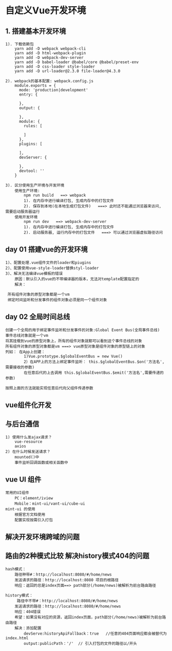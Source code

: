# 自定义Vue开发环境
## 1. 搭建基本开发环境
    1). 下载依赖包
        yarn add -D webpack webpack-cli
        yarn add -D html-webpack-plugin
        yarn add -D webpack-dev-server
        yarn add -D babel-loader @babel/core @babel/preset-env
        yarn add -D css-loader style-loader
        yarn add -D url-loader@2.3.0 file-loader@4.3.0
    
    2). webpack的基本配置: webpack.config.js
        module.exports = {
          mode: 'production|development'
          entry: {

          },
          output: {

          },
          module: {
            rules: [

            ]
          },
          plugins: [

          ],
          devServer: {

          },
          devtool: ''
        }

    3). 区分使用生产环境与开发环境
        使用生产环境:
            npm run build   ==> webpack
            1). 在内存中进行编译打包, 生成内存中的打包文件
            2). 保存到本地(在本地生成打包文件)   ===> 此时还不能通过浏览器来访问, 需要启动服务器运行
        使用开发环境
            npm run dev   ==> webpack-dev-server
            1). 在内存中进行编译打包, 生成内存中的打包文件
            2). 启动服务器, 运行内存中的打包文件   ===> 可以通过浏览器虚拟路径访问



## day 01 搭建vue的开发环境
    1)、配置处理.vue组件文件的loader和piugins
    2)、配置使用vue-style-loader替换styl-loader
    3)、解决无法编译vue模板的错误
        原因：默认引入的vue的不带编译器的版本，无法对template配置指定的
        解决：

     所有组件对象的原型对象都是一个vm
     绑定时间监听和分发事件的组件对象必须是同一个组件对象  

## day 02 全局时间总线
    创建一个全局的用于绑定事件监听和分发事件的对象:Global Event Bus(全局事件总线)
    事件总线对象就是一个vm
    将其挂载到vue的原型对象上，所有的组件对象就都可以看到这个事件总线的对象
    所有组件对象的原型对象都是vm ===> vue原型对象是组件对象的原型链上的对象
    列如： 在App上创建：
            1)Vue.prototype.$globalEventBus = new Vue()
            2）在APP上的方法上绑定事件监听： this.$globalEventBus.$on('方法名',需要接收的参数)
            在任意后代的上去调用 this.$globalEventBus.$emit('方法名',需要传递的参数)

    按照上面的方法就能实现任意后代向父组件传递参数
## vue组件化开发

## 与后台通信
    1) 使用什么发ajax请求？
        vue-resource 
        axios 
    2) 在什么时候发送请求？
        mounted()中
        事件监听回调函数或相关函数中
##  vue UI 组件
    常用的UI组件
        PC：element/iview
        Mobile：mint-ui/vant-ui/cube-ui
    mint-ui 的使用
        根据官方文档使用
        配置实现按需引入打包

## 解决开发环境跨域的问题


## 路由的2种模式比较 解决history模式404的问题
    hash模式：
        路径种带#：http://localhost:8080/#/home/news
        发送请求的路径：http://localhost:8080 项目的根路径
        响应：返回的总是index页面==> path部分(/home/news)被解析为前台路由路径
    
    history模式：
         路径中不带#：http://localhost:8080/#/home/news
        发送请求的路径：http://localhost:8080/#/home/news
        响应：404错误
        希望：如果没有对应的资源，返回index页面，path部分(/home/news)被解析为前台路由路径
        解决：添加配置
            devServe:historyApiFallback：true   //任意的404页面响应都会被替代为index.html
            output:publicPath：'/'  // 引入打包的文件的路径以/开头
